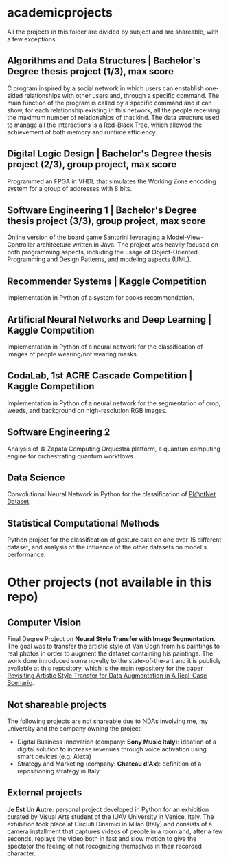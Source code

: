 # academicprojects
All the projects in this folder are divided by subject and are shareable, with a few exceptions.
## Algorithms and Data Structures | Bachelor's Degree thesis project (1/3), max score
C program inspired by a social network in which users can enstablish one-sided relationships with other users and, through a specific command. The main function of the program is called by a specific command and it can show, for each relationship existing in this network, all the people receiving the maximum number of relationships of that kind. The data structure used to manage all the interactions is a Red-Black Tree, which allowed the achievement of both memory and runtime efficiency.
## Digital Logic Design | Bachelor's Degree thesis project (2/3), group project, max score
Programmed an FPGA in VHDL that simulates the Working Zone encoding system for a group of addresses with 8 bits.
## Software Engineering 1 | Bachelor's Degree thesis project (3/3), group project, max score
Online version of the board game Santorini leveraging a Model-View-Controller architecture written in Java. The project was heavily focused on both programming aspects, including the usage of Object-Oriented Programming and Design Patterns, and modeling aspects (UML).
## Recommender Systems | Kaggle Competition
Implementation in Python of a system for books recommendation.
## Artificial Neural Networks and Deep Learning | Kaggle Competition
Implementation in Python of a neural network for the classification of images of people wearing/not wearing masks.
## CodaLab, 1st ACRE Cascade Competition | Kaggle Competition
Implementation in Python of a neural network for the segmentation of crop, weeds, and background on high-resolution RGB images.
## Software Engineering 2
Analysis of © Zapata Computing Orquestra platform, a quantum computing engine for orchestrating quantum workflows.
## Data Science
Convolutional Neural Network in Python for the classification of [Pl@ntNet Dataset](https://plantnet.org/en/).
## Statistical Computational Methods
Python project for the classification of gesture data on one over 15 different dataset, and analysis of the influence of the other datasets on model's performance.

# Other projects (not available in this repo)
## Computer Vision
Final Degree Project on **Neural Style Transfer with Image Segmentation**. The goal was to transfer the artistic style of Van Gogh from his paintings to real photos in order to augment the dataset containing his paintings. The work done introduced some novelty to the state-of-the-art and it is publicly available at [this](https://github.com/stefanodangelo/vangogh) repository, which is the main repository for the paper [Revisiting Artistic Style Transfer for Data Augmentation in A Real-Case Scenario](https://ieeexplore.ieee.org/document/9897728).
## Not shareable projects
The following projects are not shareable due to NDAs involving me, my university and the company owning the project:
- Digital Business Innovation (company: **Sony Music Italy**): ideation of a digital solution to increase revenues through voice activation using smart devices (e.g. Alexa)
- Strategy and Marketing (company: **Chateau d'Ax**): definition of a repositioning strategy in Italy
## External projects
**Je Est Un Autre**: personal project developed in Python for an exhibition curated by Visual Arts student of the IUAV University in Venice, Italy. The exhibition took place at Circuiti Dinamici in Milan (Italy) and consists of a camera installment that captures videos of people in a room and, after a few seconds, replays the video both in fast and slow motion to give the spectator the feeling of not recognizing themselves in their recorded character.
